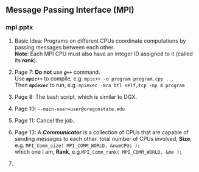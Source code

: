## Message Passing Interface (MPI)

### mpi.pptx

1. Basic Idea: Programs on different CPUs coordinate computations by passing messages between each other.
   <br> **Note**: Each MPI CPU must also have an integer ID assigned to it (called its ***rank***).

2. Page 7: **Do not** use ***`g++`*** command.<br>
   Use ***`mpic++`*** to compile, e.g. `mpic++ -o program program.cpp ...`<br>
   Then ***`mpiexec`*** to run, e.g. `mpiexec -mca btl self,tcp -np 4 program`

3. Page 8: The bash script, which is similar to DGX.

4. Page 10: `--main-user=user@oregonstate.edu`

5. Page 11: Cancel the job.

6. Page 13: A ***Communicator*** is a collection of CPUs that are capable of sending messages to each other.<be>
   total number of CPUs involved, **Size**, e.g. `MPI_Comm_size( MPI_COMM_WORLD, &numCPUs );`<br>
   which one I am, **Rank**, e.g.`MPI_Comm_rank( MPI_COMM_WORLD, &me );`

7. 
